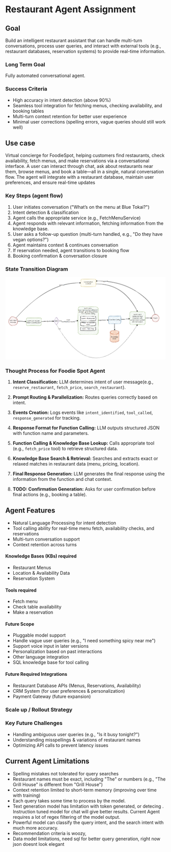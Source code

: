 # Restaurant Agent Assignment
## Goal
Build an intelligent restaurant assistant that can handle multi-turn conversations, process user queries, and interact with external tools (e.g., restaurant databases, reservation systems) to provide real-time information.

### Long Term Goal
Fully automated conversational agent.
### Success Criteria
- High accuracy in intent detection (above 90%)
- Seamless tool integration for fetching menus, checking availability, and booking tables
- Multi-turn context retention for better user experience
- Minimal user corrections (spelling errors, vague queries should still work well)

## Use case
Virtual concierge for FoodieSpot, helping customers find restaurants, check availability, fetch menus, and make reservations via a conversational interface. A user can interact through chat, ask about restaurants near them, browse menus, and book a table—all in a single, natural conversation flow. The agent will integrate with a restaurant database, maintain user preferences, and ensure real-time updates

### Key Steps (agent flow)

1. User initiates conversation ("What’s on the menu at Blue Tokai?")
2. Intent detection & classification
3. Agent calls the appropriate service (e.g., FetchMenuService)
4. Agent responds with relevant information, fetching information from the knowledge base.
5. User asks a follow-up question (multi-turn handled, e.g., "Do they have vegan options?")
6. Agent maintains context & continues conversation
7. If reservation needed, agent transitions to booking flow
8. Booking confirmation & conversation closure

### State Transition Diagram

![alt text](images/agent-flow.png)
### **Thought Process for Foodie Spot Agent**  

1. **Intent Classification:** LLM determines intent of user message(e.g., `reserve_restaurant`, `fetch_price`, `search_restaurant`).  

6. **Prompt Routing & Parallelization:** Routes queries correctly based on intent.

2. **Events Creation:**  Logs events like `intent_identified`, `tool_called`, `response_generated` for tracking.  

3. **Response Format for Function Calling:** LLM outputs structured JSON with function name and parameters.  

4. **Function Calling & Knowledge Base Lookup:** Calls appropriate tool (e.g., `fetch_price` tool) to retrieve structured data.  

5. **Knowledge Base Search & Retrieval:** Searches and extracts exact or relaxed matches in restaurant data (menu, pricing, location).  

6. **Final Response Generation:** LLM generates the final response using the information from the function and chat context.

8. **TODO: Confirmation Generation:** Asks for user confirmation before final actions (e.g., booking a table).

## Agent Features

- Natural Language Processing for intent detection
- Tool calling ability for real-time menu fetch, availability checks, and reservations
- Multi-turn conversation support
- Context retention across turns

#### Knowledge Bases (KBs) required

- Restaurant Menus
- Location & Availability Data
- Reservation System

#### Tools required

- Fetch menu
- Check table availability
- Make a reservation


#### Future Scope

- Pluggable model support
- Handle vague user queries (e.g., "I need something spicy near me")
- Support voice input in later versions
- Personalization based on past interactions
- Other language integration
- SQL knowledge base for tool calling

#### Future Required Integrations
- Restaurant Database APIs (Menus, Reservations, Availability)
- CRM System (for user preferences & personalization)
- Payment Gateway (future expansion)

### Scale up / Rollout Strategy



### Key Future Challenges

- Handling ambiguous user queries (e.g., "Is it busy tonight?")
- Understanding misspellings & variations of restaurant names
- Optimizing API calls to prevent latency issues

## Current Agent Limitations
- Spelling mistakes not tolerated for query searches
- Restaurant names must be exact, including "The" or numbers (e.g., "The Grill House" is different from "Grill House")
- Context retention limited to short-term memory (improving over time with training)
- Each query takes some time to process by the model.
- Text generation model has limitation with token generated, or detecing <EOS>. Instruction tuned model for chat will give better results. Current Agent requires a lot of regex filtering of the model output.
- Powerful model can classify the query intent, and the search intent with much more accuracy.
- Recommendation criteria is woozy,
- Data model limitations, need sql for better query generation, right now json doesnt look elegant
